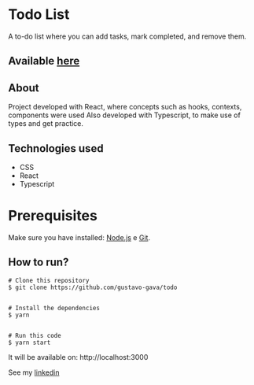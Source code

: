 # Todo List

A to-do list where you can add tasks, mark completed, and remove them.

## Available [here](https://github.io/todo-list)

## About

Project developed with React, where concepts such as hooks, contexts, components were used
Also developed with Typescript, to make use of types and get practice.

## Technologies used

- CSS
- React
- Typescript

# Prerequisites

Make sure you have installed: [Node.js](https://nodejs.org/en/) e [Git](https://git-scm.com).

## How to run?

```
# Clone this repository
$ git clone https://github.com/gustavo-gava/todo


# Install the dependencies
$ yarn


# Run this code
$ yarn start
```

It will be available on: http://localhost:3000

See my [linkedin](https://www.linkedin.com/in/gustavo-gava)
